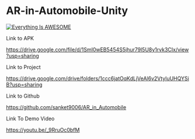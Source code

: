 # AR-in-Automobile-Unity

[![Everything Is AWESOME](http://i.imgur.com/Ot5DWAW.png)](https://youtu.be/_9RruOc0bfM "AR-in-Automobile-Unity")
 
Link to APK

https://drive.google.com/file/d/1SmI0wEB5454S5jhur79l5U8y1rvk3CIx/view?usp=sharing

Link to Project

https://drive.google.com/drive/folders/1ccc6jatOqKdLjVeAl6v2VtyluUHQYSiB?usp=sharing

Link to Github

https://github.com/sanket9006/AR_in_Automobile


Link To Demo Video  

https://youtu.be/_9RruOc0bfM
